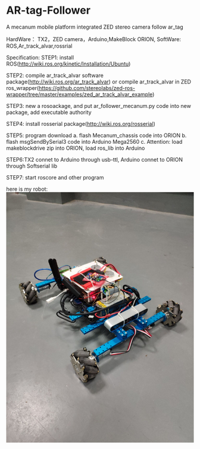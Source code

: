 # AR-tag-Follower
A mecanum mobile platform  integrated ZED stereo camera follow ar_tag

HardWare： TX2，ZED camera，Arduino,MakeBlock ORION,
SoftWare:  ROS,Ar_track_alvar,rossrial

Specification:
STEP1: install ROS(http://wiki.ros.org/kinetic/Installation/Ubuntu)

STEP2: compile ar_track_alvar software package(http://wiki.ros.org/ar_track_alvar) or compile ar_track_alvar in ZED ros_wrapper(https://github.com/stereolabs/zed-ros-wrapper/tree/master/examples/zed_ar_track_alvar_example)

STEP3: new a rosoackage, and put ar_follower_mecanum.py code into new package, add executable authority

STEP4: install rosserial package(http://wiki.ros.org/rosserial)

STEP5: program download
       a. flash Mecanum_chassis code into ORION
       b. flash msgSendBySerial3 code into Arduino Mega2560
       c. Attention: load makeblockdrive zip into ORION, load ros_lib into Arduino

STEP6:TX2 connet to Arduino through usb-ttl, Arduino connet to ORION through Softserial lib

STEP7: start roscore and other program

here is my robot:
![Image text](https://github.com/Zippen-Huang/AR-tag-Follower/blob/master/QQ%E5%9B%BE%E7%89%8720181127221352.jpg)
      

